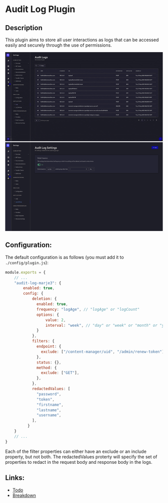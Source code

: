 # Audit Log Plugin

## Description

This plugin aims to store all user interactions as logs that can be accessed easily and securely through the use of permissions. 

![picture showing the logs page](./assets/logpage.gif)
![picture showing the log settings page](./assets/logsettingspage.png)

## Configuration:

The default configuration is as follows (you must add it to `./config/plugin.js`):

```js
module.exports = {
    // ...
    "audit-log-marje3": {
        enabled: true,
        config: {
            deletion: {
              enabled: true,
              frequency: "logAge", // "logAge" or "logCount"
              options: {
                  value: 2,
                  interval: "week", // "day" or "week" or "month" or "year" // Don't add this config property if the frequency is "logCount"
              } 
            },
            filters: {
              endpoint: {
                exclude: ["/content-manager/uid", "/admin/renew-token"],
              },
              status: {},
              method: {
                exclude: ["GET"],
              },
            },
            redactedValues: [
              "password",
              "token",
              "firstname",
              "lastname",
              "username",
            ],
          }
    }
    // ...
}
```

Each of the filter properties can either have an exclude or an include property, but not both. The redactedValues proterty will specify the set of properties to redact in the request body and response body in the logs.

## Links:

- [Todo](./docs/TODO.md)
- [Breakdown](./docs/BREAKDOWN.md)